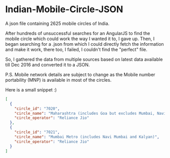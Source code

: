 # Indian-Mobile-Circle-JSON
A json file containing 2625 mobile circles of India.

After hundreds of unsuccessful searches for an AngularJS to find the mobile circle which could work the way I wanted it to, I gave up. Then, I began searching for a .json from which I could directly fetch the information and make it work, there too, I failed, I couldn't find the "perfect" file.

So, I gathered the data from multiple sources based on latest data available till Dec 2016 and converted it to a JSON.

P.S. Mobile network details are subject to change as the Mobile number portability (MNP) is available in most of the circles.

Here is a small snippet :)

```json
[
  {
    "circle_id": "7020",
    "circle_name": "Maharashtra (includes Goa but excludes Mumbai, Navi Mumbai and Kalyan)",
    "circle_operator": "Reliance Jio"
  },
  {
    "circle_id": "7021",
    "circle_name": "Mumbai Metro (includes Navi Mumbai and Kalyan)",
    "circle_operator": "Reliance Jio"
  }
]
